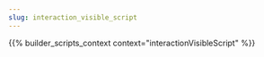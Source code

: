 ```yaml
---
slug: interaction_visible_script
---
```


{{% builder_scripts_context context="interactionVisibleScript" %}}

